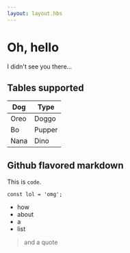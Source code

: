 ```yaml
---
layout: layout.hbs
---
```


# Oh, hello

I didn't see you there...

## Tables supported

| Dog        | Type         |
| ---------- | ------------ |
| Oreo       | Doggo        |
| Bo         | Pupper       |
| Nana       | Dino         |

## Github flavored markdown

This is `code`.

```
const lol = 'omg';
```

- how
- about
- a
- list

> and a quote
